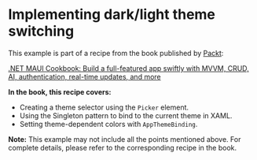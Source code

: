 # Implementing dark/light theme switching
This example is part of a recipe from the book published by [Packt](https://www.packtpub.com/en-us?utm_source=github):

[.NET MAUI Cookbook: Build a full-featured app swiftly with MVVM, CRUD, AI, authentication, real-time updates, and more](https://www.packtpub.com/en-IT/product/net-maui-cookbook-9781835464625)

**In the book, this recipe covers:**
* Creating a theme selector using the `Picker` element.
* Using the Singleton pattern to bind to the current theme in XAML.
* Setting theme-dependent colors with `AppThemeBinding`.

**Note:** This example may not include all the points mentioned above. For complete details, please refer to the corresponding recipe in the book.
